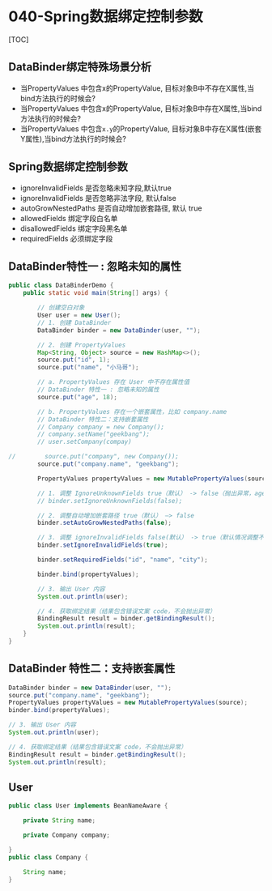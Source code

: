 # 040-Spring数据绑定控制参数

[TOC]

## DataBinder绑定特殊场景分析

- 当PropertyValues 中包含x的PropertyValue, 目标对象B中不存在X属性,当bind方法执行的时候会?
- 当PropertyValues 中包含x的PropertyValue, 目标对象B中存在X属性,当bind方法执行的时候会?
- 当PropertyValues 中包含`x.y`的PropertyValue, 目标对象B中存在X属性(嵌套Y属性),当bind方法执行的时候会?



## Spring数据绑定控制参数

- ignoreInvalidFields 是否忽略未知字段,默认true
- ignoreInvalidFields 是否忽略非法字段, 默认false
- autoGrowNestedPaths 是否自动增加嵌套路径, 默认 true
- allowedFields 绑定字段白名单
- disallowedFields 绑定字段黑名单
- requiredFields 必须绑定字段

## DataBinder特性一 : 忽略未知的属性

```java
public class DataBinderDemo {
    public static void main(String[] args) {

        // 创建空白对象
        User user = new User();
        // 1. 创建 DataBinder
        DataBinder binder = new DataBinder(user, "");

        // 2. 创建 PropertyValues
        Map<String, Object> source = new HashMap<>();
        source.put("id", 1);
        source.put("name", "小马哥");

        // a. PropertyValues 存在 User 中不存在属性值
        // DataBinder 特性一 : 忽略未知的属性
        source.put("age", 18);

        // b. PropertyValues 存在一个嵌套属性，比如 company.name
        // DataBinder 特性二：支持嵌套属性
        // Company company = new Company();
        // company.setName("geekbang");
        // user.setCompany(compay)

//        source.put("company", new Company());
        source.put("company.name", "geekbang");

        PropertyValues propertyValues = new MutablePropertyValues(source);

        // 1. 调整 IgnoreUnknownFields true（默认） -> false（抛出异常，age 字段不存在于 User 类）
        // binder.setIgnoreUnknownFields(false);

        // 2. 调整自动增加嵌套路径 true（默认） —> false
        binder.setAutoGrowNestedPaths(false);

        // 3. 调整 ignoreInvalidFields false(默认） -> true（默认情况调整不变化，需要调增 AutoGrowNestedPaths 为 false）
        binder.setIgnoreInvalidFields(true);

        binder.setRequiredFields("id", "name", "city");

        binder.bind(propertyValues);

        // 3. 输出 User 内容
        System.out.println(user);

        // 4. 获取绑定结果（结果包含错误文案 code，不会抛出异常）
        BindingResult result = binder.getBindingResult();
        System.out.println(result);
    }
}
```

## DataBinder 特性二：支持嵌套属性

```java
DataBinder binder = new DataBinder(user, "");
source.put("company.name", "geekbang");
PropertyValues propertyValues = new MutablePropertyValues(source);
binder.bind(propertyValues);

// 3. 输出 User 内容
System.out.println(user);

// 4. 获取绑定结果（结果包含错误文案 code，不会抛出异常）
BindingResult result = binder.getBindingResult();
System.out.println(result);

```

## User

```java
public class User implements BeanNameAware {

    private String name;

    private Company company;

}
public class Company {

    String name;
}
```
